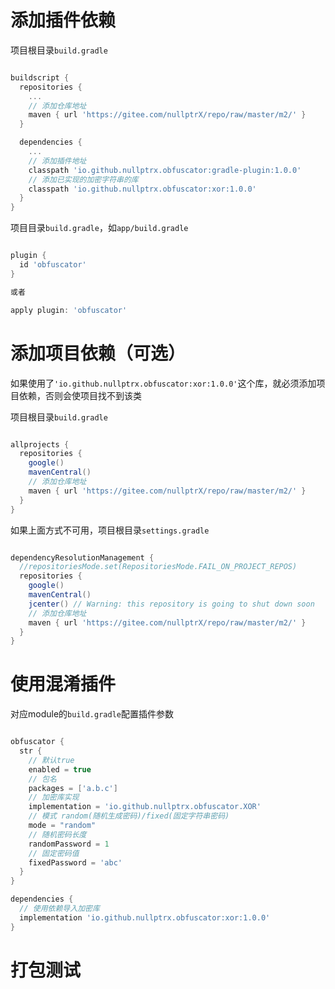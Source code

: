 # 添加插件依赖



项目根目录`build.gradle`

```groovy

buildscript {
  repositories {
    ...
    // 添加仓库地址  
    maven { url 'https://gitee.com/nullptrX/repo/raw/master/m2/' }
  }

  dependencies {
    ...
    // 添加插件地址
  	classpath 'io.github.nullptrx.obfuscator:gradle-plugin:1.0.0'
    // 添加已实现的加密字符串的库
    classpath 'io.github.nullptrx.obfuscator:xor:1.0.0'
  }
}

```



项目目录`build.gradle`，如`app/build.gradle`

```groovy

plugin {
  id 'obfuscator'
}

或者

apply plugin: 'obfuscator'

```



# 添加项目依赖（可选）

如果使用了`'io.github.nullptrx.obfuscator:xor:1.0.0'`这个库，就必须添加项目依赖，否则会使项目找不到该类

项目根目录`build.gradle`

```groovy

allprojects {
  repositories {
    google()
    mavenCentral()
    // 添加仓库地址  
    maven { url 'https://gitee.com/nullptrX/repo/raw/master/m2/' }
  }
}

```



如果上面方式不可用，项目根目录`settings.gradle`

```groovy

dependencyResolutionManagement {
  //repositoriesMode.set(RepositoriesMode.FAIL_ON_PROJECT_REPOS)
  repositories {
    google()
    mavenCentral()
    jcenter() // Warning: this repository is going to shut down soon
    // 添加仓库地址  
    maven { url 'https://gitee.com/nullptrX/repo/raw/master/m2/' }
  }
}

```



# 使用混淆插件



对应module的`build.gradle`配置插件参数

```groovy

obfuscator {
  str {
    // 默认true
    enabled = true
    // 包名
    packages = ['a.b.c']
    // 加密库实现
    implementation = 'io.github.nullptrx.obfuscator.XOR'
    // 模式 random(随机生成密码)/fixed(固定字符串密码)
    mode = "random"
    // 随机密码长度
    randomPassword = 1
    // 固定密码值
    fixedPassword = 'abc'
  }
}

dependencies {
  // 使用依赖导入加密库
  implementation 'io.github.nullptrx.obfuscator:xor:1.0.0'
}
```



# 打包测试
